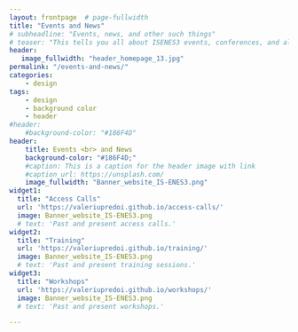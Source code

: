 ```yaml
---
layout: frontpage  # page-fullwidth
title: "Events and News"
# subheadline: "Events, news, and other such things"
# teaser: "This tells you all about ISENES3 events, conferences, and all the most up-to-date news."
header:
   image_fullwidth: "header_homepage_13.jpg"
permalink: "/events-and-news/"
categories:
    - design
tags:
    - design
    - background color
    - header
#header:
    #background-color: "#186F4D"
header:
    title: Events <br> and News
    background-color: "#186F4D;"
    #caption: This is a caption for the header image with link
    #caption_url: https://unsplash.com/
    image_fullwidth: "Banner_website_IS-ENES3.png"
widget1:
  title: "Access Calls"
  url: 'https://valeriupredoi.github.io/access-calls/'
  image: Banner_website_IS-ENES3.png
  # text: 'Past and present access calls.'
widget2:
  title: "Training"
  url: 'https://valeriupredoi.github.io/training/'
  image: Banner_website_IS-ENES3.png
  # text: 'Past and present training sessions.'
widget3:
  title: "Workshops"
  url: 'https://valeriupredoi.github.io/workshops/'
  image: Banner_website_IS-ENES3.png
  # text: 'Past and present workshops.'

---
```


